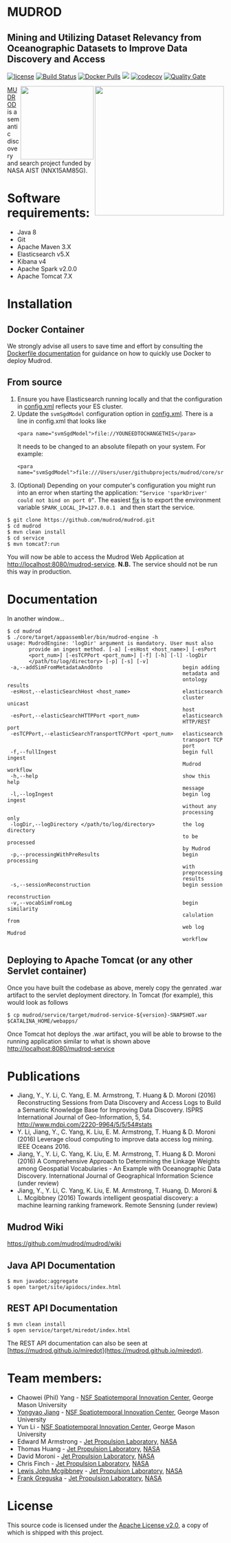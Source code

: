 # MUDROD
## Mining and Utilizing Dataset Relevancy from Oceanographic Datasets to Improve Data Discovery and Access

[![license](https://img.shields.io/github/license/mudrod/mudrod.svg?maxAge=2592000?style=plastic)](http://www.apache.org/licenses/LICENSE-2.0)
[![Build Status](https://travis-ci.org/mudrod/mudrod.svg?branch=master)](https://travis-ci.org/mudrod/mudrod)
[![Docker Pulls](https://img.shields.io/docker/pulls/mudrod/mudrod.svg?maxAge=2592000?style=plastic)](https://hub.docker.com/r/mudrod/mudrod/) [![](https://images.microbadger.com/badges/image/mudrod/mudrod.svg)](https://microbadger.com/images/mudrod/mudrod "Get your own image badge on microbadger.com")
[![codecov](https://codecov.io/gh/mudrod/mudrod/branch/master/graph/badge.svg)](https://codecov.io/gh/mudrod/mudrod)
[![Quality Gate](https://sonarqube.com/api/badges/gate?key=gov.nasa.jpl.mudrod:mudrod-parent)](https://sonarqube.com/dashboard/index/gov.nasa.jpl.mudrod:mudrod-parent)

<img src="http://geant4.slac.stanford.edu/Space06/NASAJPLlogo.jpg" align="right" width="300" />
<img src="http://www.iucrc.org/sites/default/files/centerLogo.png" align="right" width="170" />

[MUDROD](https://esto.nasa.gov/forum/estf2015/presentations/Yang_S8P1_ESTF2015.pdf) 
is a semantic discovery and search project funded by NASA AIST (NNX15AM85G).

# Software requirements: 
 * Java 8
 * Git
 * Apache Maven 3.X
 * Elasticsearch v5.X
 * Kibana v4
 * Apache Spark v2.0.0
 * Apache Tomcat 7.X

# Installation

## Docker Container
We strongly advise all users to save time and effort by consulting the [Dockerfile documentation](https://github.com/mudrod/mudrod/tree/master/docker)
for guidance on how to quickly use Docker to deploy Mudrod.

## From source
1. Ensure you have Elasticsearch running locally and that the configuration in [config.xml](https://github.com/mudrod/mudrod/blob/master/core/src/main/resources/config.xml) reflects your ES cluster.
2. Update the `svmSgdModel` configuration option in [config.xml](https://github.com/mudrod/mudrod/blob/master/core/src/main/resources/config.xml). There is a line in config.xml that looks like 
    ```
    <para name="svmSgdModel">file://YOUNEEDTOCHANGETHIS</para>
    ```
    It needs to be changed to an absolute filepath on your system. For example:
    ```
    <para name="svmSgdModel">file:///Users/user/githubprojects/mudrod/core/src/main/resources/javaSVMWithSGDModel</para>
    ```
3. (Optional) Depending on your computer's configuration you might run into an error when starting the application: `“Service 'sparkDriver' could not bind on port 0”`. The easiest [fix](http://stackoverflow.com/q/29906686/953327) is to export the environment variable `SPARK_LOCAL_IP=127.0.0.1 ` and then start the service.

```
$ git clone https://github.com/mudrod/mudrod.git
$ cd mudrod
$ mvn clean install
$ cd service
$ mvn tomcat7:run
```
You will now be able to access the Mudrod Web Application at [http://localhost:8080/mudrod-service](http://localhost:8080/mudrod-service). **N.B.** The service should not be run this way in production.

# Documentation

In another window...
```
$ cd mudrod
$ ./core/target/appassembler/bin/mudrod-engine -h
usage: MudrodEngine: 'logDir' argument is mandatory. User must also
       provide an ingest method. [-a] [-esHost <host_name>] [-esPort
       <port_num>] [-esTCPPort <port_num>] [-f] [-h] [-l] -logDir
       </path/to/log/directory> [-p] [-s] [-v]
 -a,--addSimFromMetadataAndOnto                          begin adding
                                                         metadata and
                                                         ontology results
 -esHost,--elasticSearchHost <host_name>                 elasticsearch
                                                         cluster unicast
                                                         host
 -esPort,--elasticSearchHTTPPort <port_num>              elasticsearch
                                                         HTTP/REST port
 -esTCPPort,--elasticSearchTransportTCPPort <port_num>   elasticsearch
                                                         transport TCP
                                                         port
 -f,--fullIngest                                         begin full ingest
                                                         Mudrod workflow
 -h,--help                                               show this help
                                                         message
 -l,--logIngest                                          begin log ingest
                                                         without any
                                                         processing only
 -logDir,--logDirectory </path/to/log/directory>         the log directory
                                                         to be processed
                                                         by Mudrod
 -p,--processingWithPreResults                           begin processing
                                                         with
                                                         preprocessing
                                                         results
 -s,--sessionReconstruction                              begin session
                                                         reconstruction
 -v,--vocabSimFromLog                                    begin similarity
                                                         calulation from
                                                         web log Mudrod
                                                         workflow
```

## Deploying to Apache Tomcat (or any other Servlet container)
Once you have built the codebase as above, merely copy the genrated .war artifact to the servlet deployment directory. In Tomcat (for example), this would look as follows
```
$ cp mudrod/service/target/mudrod-service-${version}-SNAPSHOT.war $CATALINA_HOME/webapps/
```
Once Tomcat hot deploys the .war artifact, you will be able to browse to the running application similar to what is shown above [http://localhost:8080/mudrod-service](http://localhost:8080/mudrod-service)

# Publications
* Jiang, Y., Y. Li, C. Yang, E. M. Armstrong, T. Huang & D. Moroni (2016) Reconstructing Sessions from Data Discovery and Access Logs to Build a Semantic Knowledge Base for Improving Data Discovery. ISPRS International Journal of Geo-Information, 5, 54. http://www.mdpi.com/2220-9964/5/5/54#stats 
* Y. Li, Jiang, Y., C. Yang, K. Liu, E. M. Armstrong, T. Huang & D. Moroni (2016) Leverage cloud computing to improve data access log mining. IEEE Oceans 2016.
* Jiang, Y., Y. Li, C. Yang, K. Liu, E. M. Armstrong, T. Huang & D. Moroni (2016) A Comprehensive Approach to Determining the Linkage Weights among Geospatial Vocabularies - An Example with Oceanographic Data Discovery. International Journal of Geographical Information Science (under review)
* Jiang, Y., Y. Li, C. Yang, K. Liu, E. M. Armstrong, T. Huang, D. Moroni & L. Mcgibbney (2016) Towards intelligent geospatial discovery: a machine learning ranking framework. Remote Sensning (under review)

## Mudrod Wiki

https://github.com/mudrod/mudrod/wiki

## Java API Documentation

```
$ mvn javadoc:aggregate
$ open target/site/apidocs/index.html
```

## REST API Documentation

```
$ mvn clean install
$ open service/target/miredot/index.html
```
The REST API documentation can also be seen at [https://mudrod.github.io/miredot](https://mudrod.github.io/miredot).

# Team members:

 * Chaowei (Phil) Yang - [NSF Spatiotemporal Innovation Center](http://stcenter.net/), George Mason University
 * [Yongyao Jiang](https://www.linkedin.com/in/yongyao-jiang-42516164) - [NSF Spatiotemporal Innovation Center](http://stcenter.net/), George Mason University
 * Yun Li - [NSF Spatiotemporal Innovation Center](http://stcenter.net/), George Mason University
 * Edward M Armstrong - [Jet Propulsion Laboratory](http://www.jpl.nasa.gov/), [NASA](http://www.nasa.gov)
 * Thomas Huang - [Jet Propulsion Laboratory](http://www.jpl.nasa.gov/), [NASA](http://www.nasa.gov)
 * David Moroni - [Jet Propulsion Laboratory](http://www.jpl.nasa.gov/), [NASA](http://www.nasa.gov)
 * Chris Finch - [Jet Propulsion Laboratory](http://www.jpl.nasa.gov/), [NASA](http://www.nasa.gov)
 * [Lewis John Mcgibbney](https://www.linkedin.com/in/lmcgibbney) - [Jet Propulsion Laboratory](http://www.jpl.nasa.gov/), [NASA](http://www.nasa.gov)
 * [Frank Greguska](https://www.linkedin.com/in/frankgreguska/) - [Jet Propulsion Laboratory](http://www.jpl.nasa.gov/), [NASA](http://www.nasa.gov)
 
# License
This source code is licensed under the [Apache License v2.0](http://www.apache.org/licenses/LICENSE-2.0), a
copy of which is shipped with this project. 
